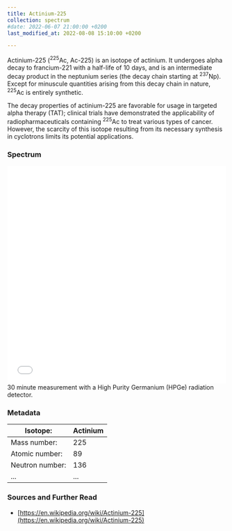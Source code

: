 ```yaml
---
title: Actinium-225
collection: spectrum
#date: 2022-06-07 21:00:00 +0200
last_modified_at: 2022-08-08 15:10:00 +0200

---
```


Actinium-225 (<sup>225</sup>Ac, Ac-225) is an isotope of actinium. It undergoes alpha decay to francium-221 with a half-life of 10 days, and is an intermediate decay product in the neptunium series (the decay chain starting at <sup>237</sup>Np). Except for minuscule quantities arising from this decay chain in nature, <sup>225</sup>Ac is entirely synthetic.

The decay properties of actinium-225 are favorable for usage in targeted alpha therapy (TAT); clinical trials have demonstrated the applicability of radiopharmaceuticals containing <sup>225</sup>Ac to treat various types of cancer. However, the scarcity of this isotope resulting from its necessary synthesis in cyclotrons limits its potential applications.

### Spectrum

<iframe width="100%" height="500" src="/assets/spectra/Ac-225.html" title="Ac-225 gamma spectrum" frameborder="0" allowfullscreen></iframe>
30 minute measurement with a High Purity Germanium (HPGe) radiation detector.

### Metadata

| Isotope: | Actinium |
| --- | --- |
| Mass number: | 225 |
| Atomic number: | 89 |
| Neutron number: | 136 |
| ... | ... |

### Sources and Further Read

- [https://en.wikipedia.org/wiki/Actinium-225](https://en.wikipedia.org/wiki/Actinium-225)

